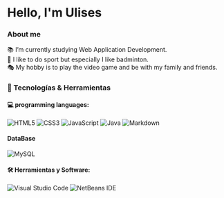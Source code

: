 <h1> Hello, I'm Ulises</h1>


 <h3> About me</h3>

📚 I’m currently studying Web Application Development.<br>
🏸 I like to do sport but especially I like badminton.<br>
🎭 My hobby is to play the video game and be with my family and friends.<br>



<h3> 🔧 Tecnologías & Herramientas </h3>
<h4>💻 programming languages:</h4>

![HTML5](https://img.shields.io/badge/html5-%23E34F26.svg?style=for-the-badge&logo=html5&logoColor=white)
![CSS3](https://img.shields.io/badge/css3-%231572B6.svg?style=for-the-badge&logo=css3&logoColor=white)
![JavaScript](https://img.shields.io/badge/javascript-%23323330.svg?style=for-the-badge&logo=javascript&logoColor=%23F7DF1E)
![Java](https://img.shields.io/badge/java-%23ED8B00.svg?style=for-the-badge&logo=openjdk&logoColor=white)
![Markdown](https://img.shields.io/badge/markdown-%23000000.svg?style=for-the-badge&logo=markdown&logoColor=white)

<h4> DataBase </h4>

![MySQL](https://img.shields.io/badge/mysql-4479A1.svg?style=for-the-badge&logo=mysql&logoColor=white)

<h4>🛠️ Herramientas y Software: </h4>

![Visual Studio Code](https://img.shields.io/badge/Visual%20Studio%20Code-0078d7.svg?style=for-the-badge&logo=visual-studio-code&logoColor=white)
![NetBeans IDE](https://img.shields.io/badge/NetBeansIDE-32d3a7.svg?style=for-the-badge&logo=apache-netbeans-ide&logoColor=white)
